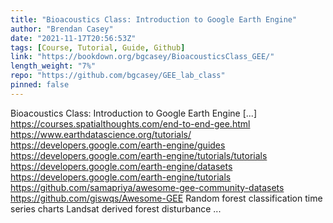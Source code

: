 ```yaml
---
title: "Bioacoustics Class: Introduction to Google Earth Engine"
author: "Brendan Casey"
date: "2021-11-17T20:56:53Z"
tags: [Course, Tutorial, Guide, Github]
link: "https://bookdown.org/bgcasey/BioacousticsClass_GEE/"
length_weight: "7%"
repo: "https://github.com/bgcasey/GEE_lab_class"
pinned: false
---
```


Bioacoustics Class: Introduction to Google Earth Engine [...] https://courses.spatialthoughts.com/end-to-end-gee.html https://www.earthdatascience.org/tutorials/ https://developers.google.com/earth-engine/guides https://developers.google.com/earth-engine/tutorials/tutorials https://developers.google.com/earth-engine/datasets https://developers.google.com/earth-engine/tutorials https://github.com/samapriya/awesome-gee-community-datasets https://github.com/giswqs/Awesome-GEE Random forest classification time series charts Landsat derived forest disturbance ...

